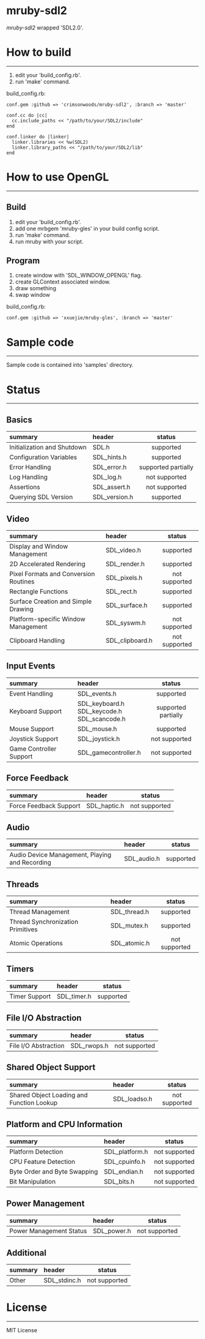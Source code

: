 mruby-sdl2
====

_mruby-sdl2_ wrapped 'SDL2.0'.

# How to build
----

1. edit your 'build_config.rb'.
2. run 'make' command.

build_config.rb:

    conf.gem :github => 'crimsonwoods/mruby-sdl2', :branch => 'master'

    conf.cc do |cc|
      cc.include_paths << "/path/to/your/SDL2/include"
    end

    conf.linker do |linker|
      linker.libraries << %w(SDL2)
      linker.library_paths << "/path/to/your/SDL2/lib"
    end

# How to use OpenGL
----

## Build

1. edit your 'build_config.rb'.
2. add one mrbgem 'mruby-gles' in your build config script.
3. run 'make' command.
4. run mruby with your script.

## Program

1. create window with 'SDL_WINDOW_OPENGL' flag.
2. create GLContext associated window.
3. draw something
4. swap window


build_config.rb:

    conf.gem :github => 'xxuejie/mruby-gles', :branch => 'master'

# Sample code
----

Sample code is contained into 'samples' directory.


# Status
----

## Basics

|          summary          |    header   |       status      |
|:--------------------------|:------------|:-----------------:|
|Initialization and Shutdown|SDL.h        |     supported     |
|Configuration Variables    |SDL_hints.h  |     supported     |
|Error Handling             |SDL_error.h  |supported partially|
|Log Handling               |SDL_log.h    |   not supported   |
|Assertions                 |SDL_assert.h |   not supported   |
|Querying SDL Version       |SDL_version.h|     supported     |

## Video

|              summary                |    header     |    status   |
|:------------------------------------|:--------------|:-----------:|
|Display and Window Management        |SDL_video.h    |  supported  |
|2D Accelerated Rendering             |SDL_render.h   |  supported  |
|Pixel Formats and Conversion Routines|SDL_pixels.h   |not supported|
|Rectangle Functions                  |SDL_rect.h     |  supported  |
|Surface Creation and Simple Drawing  |SDL_surface.h  |  supported  |
|Platform-specific Window Management  |SDL_syswm.h    |not supported|
|Clipboard Handling                   |SDL_clipboard.h|not supported|

## Input Events

|        summary        |       header       |    status   |
|:----------------------|:-------------------|:-----------:|
|Event Handling         |SDL_events.h        |  supported  |
|Keyboard Support       |SDL_keyboard.h<br/>SDL_keycode.h<br/>SDL_scancode.h|supported partially|
|Mouse Support          |SDL_mouse.h         |  supported  |
|Joystick Support       |SDL_joystick.h      |not supported|
|Game Controller Support|SDL_gamecontroller.h|not supported|

## Force Feedback

|     summary          |   header   |   status    |
|:---------------------|:-----------|:-----------:|
|Force Feedback Support|SDL_haptic.h|not supported|

## Audio

|                   summary                    |  header   | status  |
|:---------------------------------------------|:----------|:-------:|
|Audio Device Management, Playing and Recording|SDL_audio.h|supported|

## Threads

|           summary               |   header   |   status    |
|:--------------------------------|:-----------|:-----------:|
|Thread Management                |SDL_thread.h|  supported  |
|Thread Synchronization Primitives|SDL_mutex.h |  supported  |
|Atomic Operations                |SDL_atomic.h|not supported|

## Timers

|   summary   |   header   |   status    |
|:------------|:-----------|:-----------:|
|Timer Support|SDL_timer.h |  supported  |

## File I/O Abstraction

|      summary       |   header   |   status    |
|:-------------------|:-----------|:-----------:|
|File I/O Abstraction|SDL_rwops.h |not supported|

## Shared Object Support

|                summary                  |   header   |   status    |
|:----------------------------------------|:-----------|:-----------:|
|Shared Object Loading and Function Lookup|SDL_loadso.h|not supported|

## Platform and CPU Information

|          summary           |    header    |   status    |
|:---------------------------|:-------------|:-----------:|
|Platform Detection          |SDL_platform.h|not supported|
|CPU Feature Detection       |SDL_cpuinfo.h |not supported|
|Byte Order and Byte Swapping|SDL_endian.h  |not supported|
|Bit Manipulation            |SDL_bits.h    |not supported|

## Power Management

|        summary        |   header   |   status    |
|:----------------------|:-----------|:-----------:|
|Power Management Status|SDL_power.h |not supported|

## Additional

|summary|   header   |   status    |
|:------|:-----------|:-----------:|
|Other  |SDL_stdinc.h|not supported|

# License
----

MIT License

